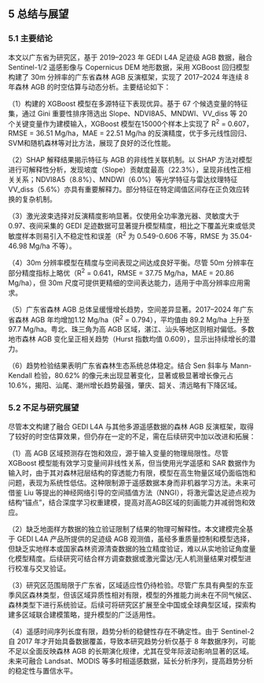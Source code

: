 ## 5 总结与展望
### 5.1 主要结论



本文以广东省为研究区，基于 2019–2023 年 GEDI L4A 足迹级 AGB 数据，融合 Sentinel-1/2 遥感影像与 Copernicus DEM 地形数据，采用 XGBoost 回归模型构建了 30m 分辨率的广东省森林 AGB 反演框架，实现了 2017–2024 年连续 8 年森林 AGB 的时空估算与动态分析。主要结论如下：

（1）构建的 XGBoost 模型在多源特征下表现优异。基于 67 个候选变量的特征集，通过 Gini 重要性排序筛选出 Slope、NDVI8A5、MNDWI、VV\_diss 等 20 个关键变量作为建模输入，XGBoost 模型在15000个样本上实现了 R<sup>2</sup> = 0.607，RMSE = 36.51 Mg/ha，MAE = 22.51 Mg/ha 的反演精度，优于多元线性回归、SVM和随机森林等对比方法，展现了良好的泛化性能。

（2）SHAP 解释结果揭示特征与 AGB 的非线性关联机制。以 SHAP 方法对模型进行可解释性分析，发现坡度（Slope）贡献度最高（22.3\%），呈现非线性正相关关系；NDVI8A5（8.8\%）、MNDWI（6.0\%）等光学特征与雷达纹理特征VV\_diss（5.6\%）亦具有重要解释力。部分特征在特定阈值区间存在正负效应转换的复杂机制。

（3）激光波束选择对反演精度影响显著。仅使用全功率激光器、灵敏度大于 0.97、夜间采集的 GEDI 足迹数据可显著提升模型精度，相比之下覆盖光束或低灵敏度样本则易引入不稳定性和误差（R<sup>2</sup> 为 0.549-0.606 不等，RMSE 为 35.04-46.98 Mg/ha 不等）。

（4）30m 分辨率模型在精度与空间表现之间达成良好平衡。尽管 50m 分辨率在部分精度指标上略优（R<sup>2</sup> = 0.641，RMSE = 37.75  Mg/ha，MAE = 20.86 Mg/ha），但 30m 尺度可提供更精细的空间表达能力，适用于中高分辨率应用需求。

（5）广东省森林 AGB 总体呈缓慢增长趋势，空间差异显著。2017–2024 年广东省森林 AGB 年均增加1.12 Mg/ha（R<sup>2</sup> = 0.794），平均值由 89.2 Mg/ha 上升至 97.7 Mg/ha。粤北、珠三角为高 AGB 区域，湛江、汕头等地区则相对偏低。多数地市森林 AGB 变化呈正相关趋势（Hurst 指数均值 0.609），显示出持续增长的潜力。

（6）趋势检验结果表明广东省森林生态系统总体稳定。结合 Sen 斜率与 Mann-Kendall 检验，80.62\% 的像元未出现显著变化，显著或极显著增长像元占 10.6\%，揭阳、汕尾、潮州增长趋势最强，肇庆、韶关、清远略有下降区域。



### 5.2 不足与研究展望

尽管本文构建了融合 GEDI L4A 与其他多源遥感数据的森林 AGB 反演框架，取得了较好的时空估算效果，但仍存在一定的不足，需在后续研究中加以改进和拓展：


（1）高 AGB 区域预测存在饱和效应，源于输入变量的物理局限性。尽管 XGBoost 模型能有效学习变量间非线性关系，但当使用光学遥感和 SAR 数据作为输入时，由于其对森林冠层结构的穿透能力有限，模型在高生物量区域仍面临饱和问题，表现为系统性低估。这种限制源于遥感数据本身而非机器学习方法。未来可借鉴 Liu 等提出的神经网络引导的空间插值方法（NNGI），将激光雷达足迹点视为结构“锚点”，结合深度学习权重建模，提高对高AGB区域的刻画能力并减弱饱和效应。

（2）缺乏地面样方数据的独立验证限制了结果的物理可解释性。本文建模完全基于 GEDI L4A 产品所提供的足迹级 AGB 观测值，虽经多重质量控制和模型选择，但缺乏实地样本或国家森林资源清查数据的独立精度验证，难以从实地验证角度量化模型精度。后续研究可结合样方调查数据或激光雷达/无人机测量结果对模型进行校准与交叉验证。

（3）研究区范围局限于广东省，区域适应性仍待检验。尽管广东具有典型的东亚季风区森林类型，但该区域异质性相对有限，模型的外推能力尚未在不同气候区、森林类型下进行系统验证。后续可将研究区扩展至全中国或全球典型区域，探索构建多区域联合建模策略，提升模型的广泛适用性。

（4）遥感时间序列长度有限，趋势分析的稳健性存在不确定性。由于 Sentinel-2 自 2017 年才开始具备数据覆盖，导致本研究趋势分析仅基于 8 年数据序列，可能不足以全面反映森林 AGB 的长期演化规律，尤其在受年际波动影响显著的区域。未来可融合 Landsat、MODIS 等多时相遥感数据，延长分析序列，提高趋势分析的稳定性与置信水平。